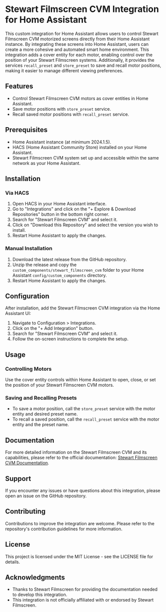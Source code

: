 # Stewart Filmscreen CVM Integration for Home Assistant

This custom integration for Home Assistant allows users to control Stewart Filmscreen CVM motorized screens directly from their Home Assistant instance. By integrating these screens into Home Assistant, users can create a more cohesive and automated smart home environment. This integration adds a cover entity for each motor, enabling control over the position of your Stewart Filmscreen systems. Additionally, it provides the services `recall_preset` and `store_preset` to save and recall motor positions, making it easier to manage different viewing preferences.

## Features

- Control Stewart Filmscreen CVM motors as cover entities in Home Assistant.
- Save motor positions with `store_preset` service.
- Recall saved motor positions with `recall_preset` service.

## Prerequisites

- Home Assistant instance (at minimum 2024.1.5).
- HACS (Home Assistant Community Store) installed on your Home Assistant.
- Stewart Filmscreen CVM system set up and accessible within the same network as your Home Assistant.

## Installation

### Via HACS

1. Open HACS in your Home Assistant interface.
2. Go to "Integrations" and click on the "+ Explore & Download Repositories" button in the bottom right corner.
3. Search for "Stewart Filmscreen CVM" and select it.
4. Click on "Download this Repository" and select the version you wish to install.
5. Restart Home Assistant to apply the changes.

### Manual Installation

1. Download the latest release from the GitHub repository.
2. Unzip the release and copy the `custom_components/stewart_filmscreen_cvm` folder to your Home Assistant `config/custom_components` directory.
3. Restart Home Assistant to apply the changes.

## Configuration

After installation, add the Stewart Filmscreen CVM integration via the Home Assistant UI:

1. Navigate to Configuration > Integrations.
2. Click on the "+ Add Integration" button.
3. Search for "Stewart Filmscreen CVM" and select it.
4. Follow the on-screen instructions to complete the setup.

## Usage

### Controlling Motors

Use the cover entity controls within Home Assistant to open, close, or set the position of your Stewart Filmscreen CVM motors.

### Saving and Recalling Presets

- To save a motor position, call the `store_preset` service with the motor entity and desired preset name.
- To recall a saved position, call the `recall_preset` service with the motor entity and the preset name.

## Documentation

For more detailed information on the Stewart Filmscreen CVM and its capabilities, please refer to the official documentation: [Stewart Filmscreen CVM Documentation](https://www.stewartfilmscreen.com/Files/files/Support%20Material/Controls/CVM.pdf).

## Support

If you encounter any issues or have questions about this integration, please open an issue on the GitHub repository.

## Contributing

Contributions to improve the integration are welcome. Please refer to the repository's contribution guidelines for more information.

## License

This project is licensed under the MIT License - see the LICENSE file for details.

## Acknowledgments

- Thanks to Stewart Filmscreen for providing the documentation needed to develop this integration.
- This integration is not officially affiliated with or endorsed by Stewart Filmscreen.